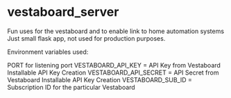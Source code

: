 # vestaboard_server
Fun uses for the vestaboard and to enable link to home automation systems
Just small flask app, not used for production purposes.

Environment variables used:

PORT for listening port
VESTABOARD_API_KEY = API Key from Vestaboard Installable API Key Creation
VESTABOARD_API_SECRET = API Secret from Vestaboard Installable API Key Creation
VESTABOARD_SUB_ID = Subscription ID for the particular Vestaboard
